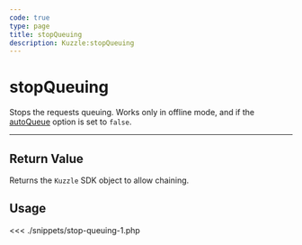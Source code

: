 ```yaml
---
code: true
type: page
title: stopQueuing
description: Kuzzle:stopQueuing
---
```


# stopQueuing

Stops the requests queuing. Works only in offline mode, and if the [autoQueue](/sdk/php/3/core-classes/kuzzle/#properties) option is set to `false`.

---

## Return Value

Returns the `Kuzzle` SDK object to allow chaining.

## Usage

<<< ./snippets/stop-queuing-1.php

